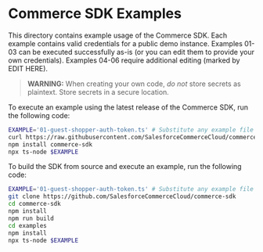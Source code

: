 # Commerce SDK Examples

This directory contains example usage of the Commerce SDK. Each example contains valid credentials for a public demo instance. Examples 01-03 can be executed successfully as-is (or you can edit them to provide your own credentials). Examples 04-06 require additional editing (marked by EDIT HERE).

> **WARNING:** When creating your own code, _do not_ store secrets as plaintext. Store secrets in a secure location.

To execute an example using the latest release of the Commerce SDK, run the following code:

```sh
EXAMPLE='01-guest-shopper-auth-token.ts' # Substitute any example file
curl https://raw.githubusercontent.com/SalesforceCommerceCloud/commerce-sdk/master/examples/$EXAMPLE > $EXAMPLE
npm install commerce-sdk
npx ts-node $EXAMPLE
```

To build the SDK from source and execute an example, run the following code:

```sh
EXAMPLE='01-guest-shopper-auth-token.ts' # Substitute any example file
git clone https://github.com/SalesforceCommerceCloud/commerce-sdk
cd commerce-sdk
npm install
npm run build
cd examples
npm install
npx ts-node $EXAMPLE
```